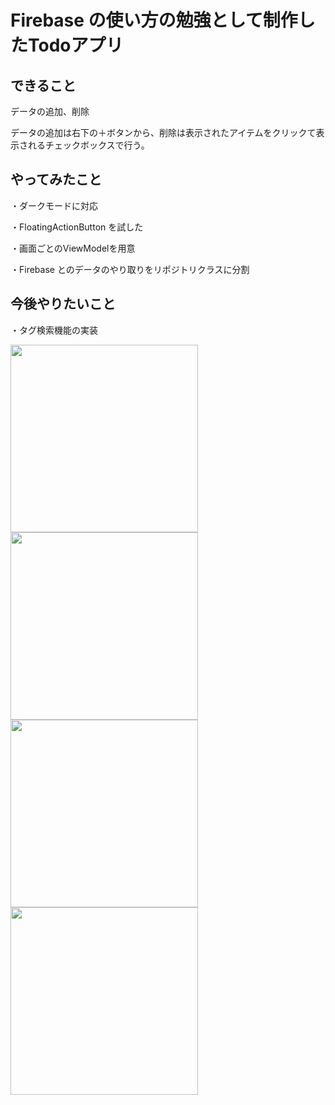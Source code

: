 # Firebase の使い方の勉強として制作したTodoアプリ
## できること
データの追加、削除

データの追加は右下の＋ボタンから、削除は表示されたアイテムをクリックて表示されるチェックボックスで行う。

## やってみたこと
・ダークモードに対応

・FloatingActionButton を試した

・画面ごとのViewModelを用意

・Firebase とのデータのやり取りをリポジトリクラスに分割

## 今後やりたいこと
・タグ検索機能の実装


<p>
  <img src="https://github.com/dennoko/FirebaseTodoApp/assets/145789995/858c93aa-924a-4097-91a0-7f42c0ac7f02" width="300"> 
  <img src="https://github.com/dennoko/FirebaseTodoApp/assets/145789995/dd962cd8-c54c-4105-9f2f-ae5f129d3598" width="300"> 
  <img src="https://github.com/dennoko/FirebaseTodoApp/assets/145789995/50d84878-c84d-4404-a29a-b1ed0e3b55e1" width="300"> 
  <img src="https://github.com/dennoko/FirebaseTodoApp/assets/145789995/fa6d5c89-2627-4148-b0aa-78d1972657fe" width="300">
</p>
